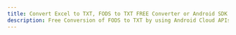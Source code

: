 ---title: Convert Excel to TXT, FODS to TXT FREE Converter or Android SDKdescription: Free Conversion of FODS to TXT by using Android Cloud APIs & SDKs. Also Create, Edit & Render Microsoft Excel, CSV and SpreadsheetML worksheets or spreadsheet in the Cloud.---